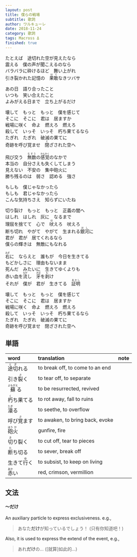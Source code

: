 ```yaml
---
layout: post
title: 僕らの戦場
subtitle: 歌詞
author: ワルキューレ
date: 2018-11-24
category: 歌詞
tags: Macross Δ
finished: true
---
```


<p>
たとえば　途切れた空が見えたなら<br>
震える　僕の声が聞こえるのなら<br>
バラバラに砕けるほど　舞い上がれ <br>
引き裂かれた記憶の　<ruby>果敢<rt>はて</rt></ruby>なきツバサ<br>
</p><p>
あの日　語り合ったこと<br>
いつも　笑い合えたこと<br>
よみがえる日まで　立ち上がるだけ<br>
 </p><p>
壊して　もっと　もっと　僕を感じて<br>
そこに　そこに　君は　居ますか<br>
戦場に咲く　命よ　燃えろ　燃えろ<br>
殺して　いっそ　いっそ　朽ち果てるなら<br>
たぎれ　たぎれ　破滅の果てに<br>
奇跡を呼び覚ませ　<ruby>閉<rt>と</rt></ruby>ざされた空へ<br>
</p><p>
飛び交う　<ruby>無数<rt>むすう</rt></ruby>の<ruby>感覚<rt>かんかく</rt></ruby>のなかで<br>
本当の　自分さえも失くしてしまう<br>
見えない　不安の　集中砲火に<br>
勝ち残るのは　弱さ　認める　強さ<br>
</p><p>
もしも　僕じゃなかったら<br>
もしも　君じゃなかったら<br>
こんな気持ちさえ　知らずにいたね<br>
</p><p>
切り裂け　もっと　もっと　正義の闇へ<br>
はしれ　はしれ　灰に　なるまで<br>
理屈を捨てて　心で　<ruby>吠<rt>ほ</rt></ruby>えろ　吠えろ<br>
断ち切れ　やがて　やがて　生まれる<ruby>銀河<rt>ほし</rt></ruby>に<br>
君が　君が　居てくれるなら<br>
僕らの輝きは　無敵にもなれる<br>
</p><p>
<ruby>右<rt>みぎ</rt></ruby>に　ならえと　誰もが　今日を生きてる<br>
もどかしさに　理由もないまま<br>
死んだ　みたいに　生きてゆくよりも<br>
赤い血を<ruby>流<rt>なが</rt></ruby>し　<ruby>牙<rt>きば</rt></ruby>を<ruby>剥<rt>む</rt></ruby>け<br>
それが　僕が　君が　生きてる　<ruby>証明<rt>あかし</rt></ruby><br>
</p><p>
壊して　もっと　もっと　僕を感じて<br>
そこに　そこに　君は　居ますか<br>
戦場に咲く　命よ　燃えろ　燃えろ<br>
殺して　いっそ　いっそ　朽ち果てるなら<br>
たぎれ　たぎれ　破滅の果てに<br>
奇跡を呼び覚ませ　閉ざされた空へ<br>
</p>

## 単語
	
|  word       |          translation            |       note        |        
:-----------  | :------------------------------ | ----------------- |
<ruby>途切<rt>とぎ</rt></ruby>れる | to break off, to come to an end ||
引き<ruby>裂<rt>さ</rt></ruby>く　 | to tear off, to separate        ||
<ruby>蘇<rt>よもがえ</rt></ruby>る | to be resurrected, revived      ||
<ruby>朽<rt>く</rt></ruby>ち果てる | to rot away, fall to ruins      ||
<ruby>滾<rt>たぎ</rt></ruby>る    | to seethe, to overflow          || also written as 激る 
呼び<ruby>覚<rt>さ</rt></ruby>ます | to awaken, to bring back, evoke ||
<ruby>砲<rt>ほう</rt></ruby><ruby>火<rt>か</rt></ruby>| gunfire, fire ||
<ruby>切<rt>き</rt></ruby>り裂く   | to cut off, tear to pieces ||
<ruby>断<rt>た</rt></ruby>ち切る   | to sever, break off        ||
生きて<ruby>行<rt>ゆ</rt></ruby>く | to subsist, to keep on living   ||
<ruby>赤<rt>あか</rt></ruby>い    | red, crimson, vermillion || also written as 緋い, 紅い, 丹い, etc.



## 文法
#### 〜だけ
An auxiliary particle to express exclusiveness. e.g.,
> あなた**だけ**が知っているでしょう！
>  (只有你知道吧！)

Also, it is used to express the extend of the event, e.g.,
> あれ**だけ**の...
>  ([就算]如此的…)

